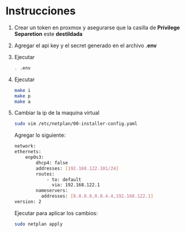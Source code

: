 # Instrucciones

1. Crear un token en proxmox y asegurarse que la casilla de **Privilege Separetion** este **destildada**

2. Agregar el api key y el secret generado en el archivo **.env**

3. Ejecutar

    ```bash
    . .env
    ```

4. Ejecutar

    ```bash
    make i
    make p
    make a
    ```

5. Cambiar la ip de la maquina virtual

    ```bash
    sudo vim /etc/netplan/00-installer-config.yaml
    ```

    Agregar lo siguiente:

    ```bash
    network:
    ethernets:
        enp0s3:
            dhcp4: false
            addresses: [192.168.122.101/24]
            routes:
                - to: default
                  via: 192.168.122.1
            nameservers:
              addresses: [8.8.8.8,8.8.4.4,192.168.122.1]
    version: 2
    ```

    Ejecutar para aplicar los cambios:

    ```bash
    sudo netplan apply
    ```
